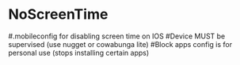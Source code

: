 # NoScreenTime
#.mobileconfig for disabling screen time on IOS
#Device MUST be supervised (use nugget or cowabunga lite)
#Block apps config is for personal use (stops installing certain apps) 
